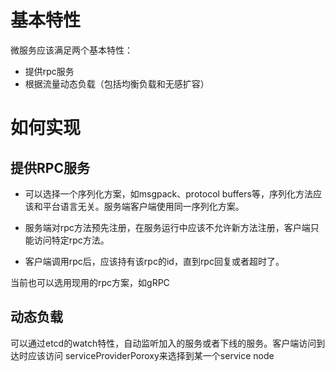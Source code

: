 # 基本特性

微服务应该满足两个基本特性：

- 提供rpc服务
- 根据流量动态负载（包括均衡负载和无感扩容）

# 如何实现

## 提供RPC服务

- 可以选择一个序列化方案，如msgpack、protocol buffers等，序列化方法应该和平台语言无关。服务端客户端使用同一序列化方案。

- 服务端对rpc方法预先注册，在服务运行中应该不允许新方法注册，客户端只能访问特定rpc方法。

- 客户端调用rpc后，应该持有该rpc的id，直到rpc回复或者超时了。

  

当前也可以选用现用的rpc方案，如gRPC

## 动态负载

可以通过etcd的watch特性，自动监听加入的服务或者下线的服务。客户端访问到达时应该访问 serviceProviderPoroxy来选择到某一个service node

